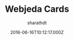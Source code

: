 ---
title: Webjeda Cards
github: https://github.com/sharu725/cards
demo: https://webjeda.com/cards/
author: sharathdt
ssg:
  - Jekyll
cms:
  - Markdown
date: 2016-06-16T10:12:17.000Z
description: A bootstrap based minimal jekyll theme
draft: true
publish_date: '2016-06-16T10:12:17Z'
update_date: '2022-06-23T04:30:13Z'
github_star: 90
github_fork: 264
---